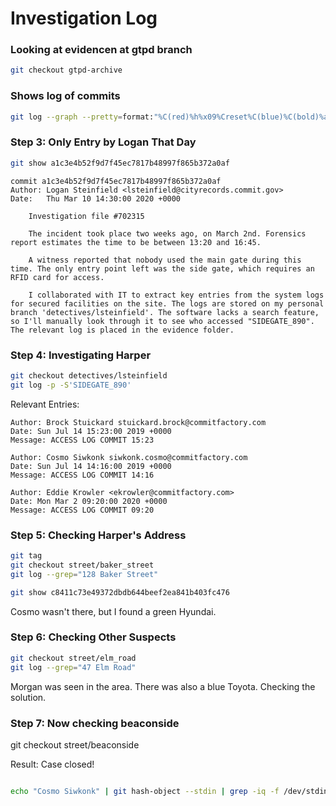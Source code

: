 
# Investigation Log

### Looking at evidencen at gtpd branch

```bash
git checkout gtpd-archive
```

### Shows log of commits

```bash
git log --graph --pretty=format:"%C(red)%h%x09%Creset%C(blue)%C(bold)%ad%Creset %C(red)%cn%Creset  %C(green)%Creset %s" --date=iso
```

### Step 3: Only Entry by Logan That Day

```bash
git show a1c3e4b52f9d7f45ec7817b48997f865b372a0af
```

```
commit a1c3e4b52f9d7f45ec7817b48997f865b372a0af
Author: Logan Steinfield <lsteinfield@cityrecords.commit.gov>
Date:   Thu Mar 10 14:30:00 2020 +0000

    Investigation file #702315
    
    The incident took place two weeks ago, on March 2nd. Forensics report estimates the time to be between 13:20 and 16:45.
    
    A witness reported that nobody used the main gate during this time. The only entry point left was the side gate, which requires an RFID card for access.
    
    I collaborated with IT to extract key entries from the system logs for secured facilities on the site. The logs are stored on my personal branch 'detectives/lsteinfield'. The software lacks a search feature, so I'll manually look through it to see who accessed "SIDEGATE_890". The relevant log is placed in the evidence folder.
```

### Step 4: Investigating Harper

```bash
git checkout detectives/lsteinfield
git log -p -S'SIDEGATE_890'
```

Relevant Entries:

```
Author: Brock Stuickard stuickard.brock@commitfactory.com
Date: Sun Jul 14 15:23:00 2019 +0000
Message: ACCESS LOG COMMIT 15:23

Author: Cosmo Siwkonk siwkonk.cosmo@commitfactory.com
Date: Sun Jul 14 14:16:00 2019 +0000
Message: ACCESS LOG COMMIT 14:16

Author: Eddie Krowler <ekrowler@commitfactory.com>
Date: Mon Mar 2 09:20:00 2020 +0000
Message: ACCESS LOG COMMIT 09:20
```

### Step 5: Checking Harper's Address

```bash
git tag
git checkout street/baker_street
git log --grep="128 Baker Street"
```

```bash
git show c8411c73e49372dbdb644beef2ea841b403fc476
```

Cosmo wasn't there, but I found a green Hyundai.

### Step 6: Checking Other Suspects

```bash
git checkout street/elm_road
git log --grep="47 Elm Road"
```

Morgan was seen in the area. There was also a blue Toyota. Checking the solution.

### Step 7: Now checking beaconside

git checkout street/beaconside

Result: Case closed!
```bash

echo "Cosmo Siwkonk" | git hash-object --stdin | grep -iq -f /dev/stdin <(git show solution) && echo 'You found the murderer!' || echo 'No cigar, chief... Try again.'
```
